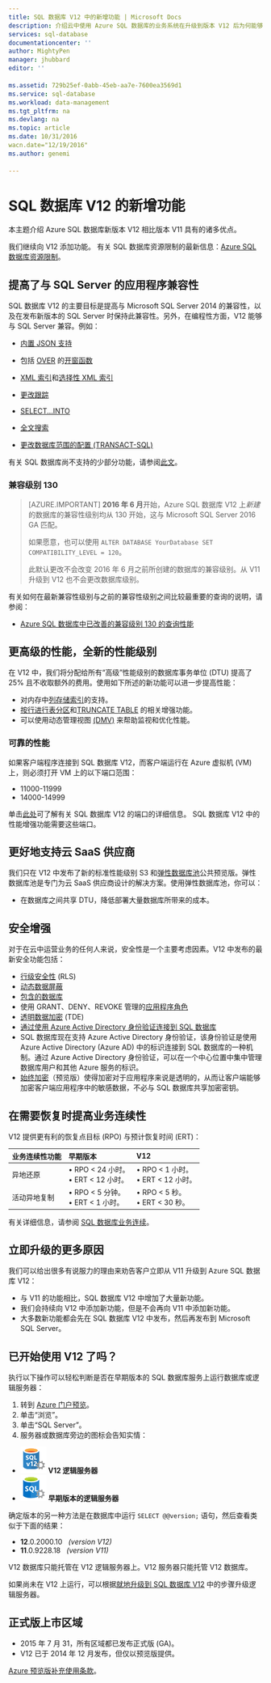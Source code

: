 ```yaml
---
title: SQL 数据库 V12 中的新增功能 | Microsoft Docs
description: 介绍云中使用 Azure SQL 数据库的业务系统在升级到版本 V12 后为何能够受益。
services: sql-database
documentationcenter: ''
author: MightyPen
manager: jhubbard
editor: ''

ms.assetid: 729b25ef-0abb-45eb-aa7e-7600ea3569d1
ms.service: sql-database
ms.workload: data-management
ms.tgt_pltfrm: na
ms.devlang: na
ms.topic: article
ms.date: 10/31/2016
wacn.date="12/19/2016"
ms.author: genemi

---
```

# SQL 数据库 V12 的新增功能
本主题介绍 Azure SQL 数据库新版本 V12 相比版本 V11 具有的诸多优点。


我们继续向 V12 添加功能。 有关 SQL 数据库资源限制的最新信息：[Azure SQL 数据库资源限制](/documentation/articles/sql-database-resource-limits/)。


## 提高了与 SQL Server 的应用程序兼容性
SQL 数据库 V12 的主要目标是提高与 Microsoft SQL Server 2014 的兼容性，以及在发布新版本的 SQL Server 时保持此兼容性。另外，在编程性方面，V12 能够与 SQL Server 兼容。例如：

- [内置 JSON 支持](https://msdn.microsoft.com/zh-cn/library/dn921897.aspx)

- 包括 [OVER](http://msdn.microsoft.com/zh-cn/library/ms189461.aspx) 的[开窗函数](http://msdn.microsoft.com/zh-cn/library/ms189798.aspx)

- [XML 索引](http://msdn.microsoft.com/zh-cn/library/bb934097.aspx)和[选择性 XML 索引](http://msdn.microsoft.com/zh-cn/library/jj670104.aspx)

- [更改跟踪](http://msdn.microsoft.com/zh-cn/library/bb933875.aspx)

- [SELECT...INTO](http://msdn.microsoft.com/zh-cn/library/ms188029.aspx)

- [全文搜索](http://msdn.microsoft.com/zh-cn/library/ms142571.aspx)

- [更改数据库范围的配置 (TRANSACT-SQL)](http://msdn.microsoft.com/zh-cn/library/mt629158.aspx)

有关 SQL 数据库尚不支持的少部分功能，请参阅[此文](/documentation/articles/sql-database-transact-sql-information/)。

### 兼容级别 130


> [AZURE.IMPORTANT] **2016 年 6 月**开始，Azure SQL 数据库 V12 上*新建*的数据库的兼容性级别均从 130 开始，这与 Microsoft SQL Server 2016 GA 匹配。
> 
> 如果愿意，也可以使用 `ALTER DATABASE YourDatabase SET COMPATIBILITY_LEVEL = 120`。
> 
> 此默认更改不会改变 2016 年 6 月之前所创建的数据库的兼容级别。从 V11 升级到 V12 也不会更改数据库级别。



有关如何在最新兼容性级别与之前的兼容性级别之间比较最重要的查询的说明，请参阅：

- [Azure SQL 数据库中已改善的兼容级别 130 的查询性能](/documentation/articles/sql-database-compatibility-level-query-performance-130/)

## 更高级的性能，全新的性能级别
在 V12 中，我们将分配给所有“高级”性能级别的数据库事务单位 (DTU) 提高了 25% 且不收取额外的费用。使用如下所述的新功能可以进一步提高性能：

- 对内存中[列存储索引](http://msdn.microsoft.com/zh-cn/library/gg492153.aspx)的支持。
- [按行进行表分区](http://msdn.microsoft.com/zh-cn/library/ms187802.aspx)和[TRUNCATE TABLE](http://msdn.microsoft.com/zh-cn/library/ms177570.aspx) 的相关增强功能。
- 可以使用动态管理视图 [(DMV)](http://msdn.microsoft.com/zh-cn/library/ms188754.aspx) 来帮助监视和优化性能。

### 可靠的性能
如果客户端程序连接到 SQL 数据库 V12，而客户端运行在 Azure 虚拟机 (VM) 上，则必须打开 VM 上的以下端口范围：

- 11000-11999
- 14000-14999


单击[此处](/documentation/articles/sql-database-develop-direct-route-ports-adonet-v12/)可了解有关 SQL 数据库 V12 的端口的详细信息。
SQL 数据库 V12 中的性能增强功能需要这些端口。

## 更好地支持云 SaaS 供应商
我们只在 V12 中发布了新的标准性能级别 S3 和[弹性数据库池](/documentation/articles/sql-database-elastic-pool/)公共预览版。弹性数据库池是专门为云 SaaS 供应商设计的解决方案。使用弹性数据库池，你可以：

- 在数据库之间共享 DTU，降低部署大量数据库所带来的成本。


## 安全增强
对于在云中运营业务的任何人来说，安全性是一个主要考虑因素。V12 中发布的最新安全功能包括：


- [行级安全性](http://msdn.microsoft.com/zh-cn/library/dn765131.aspx) (RLS)
- [动态数据屏蔽](/documentation/articles/sql-database-dynamic-data-masking-get-started/)
- [包含的数据库](http://msdn.microsoft.com/zh-cn/library/ff929188.aspx)
- 使用 GRANT、DENY、REVOKE 管理的[应用程序角色](http://msdn.microsoft.com/zh-cn/library/ms190998.aspx)
- [透明数据加密](http://msdn.microsoft.com/zh-cn/library/0bf7e8ff-1416-4923-9c4c-49341e208c62.aspx) (TDE)
- [通过使用 Azure Active Directory 身份验证连接到 SQL 数据库](/documentation/articles/sql-database-aad-authentication/)
 - SQL 数据库现在支持 Azure Active Directory 身份验证，该身份验证是使用 Azure Active Directory (Azure AD) 中的标识连接到 SQL 数据库的一种机制。通过 Azure Active Directory 身份验证，可以在一个中心位置中集中管理数据库用户和其他 Azure 服务的标识。
- [始终加密](https://msdn.microsoft.com/zh-cn/library/mt163865.aspx)（预览版）使得加密对于应用程序来说是透明的，从而让客户端能够加密客户端应用程序中的敏感数据，不必与 SQL 数据库共享加密密钥。

## 在需要恢复时提高业务连续性
V12 提供更有利的恢复点目标 (RPO) 与预计恢复时间 (ERT)：

| 业务连续性功能 | 早期版本 | V12 |
|:--- |:--- |:--- |
| 异地还原 |• RPO < 24 小时。<br/>• ERT < 12 小时。 |• RPO < 1 小时。<br/>• ERT < 12 小时。 |
| 活动异地复制 |• RPO < 5 分钟。<br/>• ERT < 1 小时。 |• RPO < 5 秒。<br/>• ERT < 30 秒。 |

有关详细信息，请参阅 [SQL 数据库业务连续](/documentation/articles/sql-database-business-continuity/)。

## 立即升级的更多原因
我们可以给出很多有说服力的理由来劝告客户立即从 V11 升级到 Azure SQL 数据库 V12：

* 与 V11 的功能相比，SQL 数据库 V12 中增加了大量新功能。
* 我们会持续向 V12 中添加新功能，但是不会再向 V11 中添加新功能。
* 大多数新功能都会先在 SQL 数据库 V12 中发布，然后再发布到 Microsoft SQL Server。

## 已开始使用 V12 了吗？
执行以下操作可以轻松判断是否在早期版本的 SQL 数据库服务上运行数据库或逻辑服务器：

1. 转到 [Azure 门户预览](https://portal.azure.cn/)。
2. 单击“浏览”。
3. 单击“SQL Server”。
4. 服务器或数据库旁边的图标会告知实情：
 - ![V12 服务器的图标](./media/sql-database-v12-whats-new/v12_icon.png) **V12 逻辑服务器**
 - ![早期版本服务器的图标](./media/sql-database-v12-whats-new/earlier_icon.png) **早期版本的逻辑服务器**

确定版本的另一种方法是在数据库中运行 `SELECT @@version;` 语句，然后查看类似于下面的结果：

* **12**.0.2000.10 &nbsp; *(version V12)*
* **11**.0.9228.18 &nbsp; *(version V11)*

V12 数据库只能托管在 V12 逻辑服务器上。V12 服务器只能托管 V12 数据库。

如果尚未在 V12 上运行，可以根据[就地升级到 SQL 数据库 V12](/documentation/articles/sql-database-v12-plan-prepare-upgrade/) 中的步骤升级逻辑服务器。

## <a name="V12AzureSqlDbPreviewGaTable"></a> 正式版上市区域
* 2015 年 7 月 31，所有区域都已发布正式版 (GA)。
* V12 已于 2014 年 12 月发布，但仅以预览版提供。

[Azure 预览版补充使用条款](/support/legal/)。

<!---HONumber=Mooncake_1212_2016-->